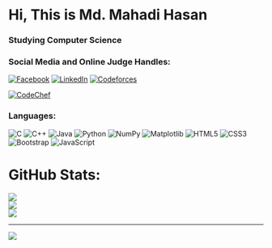 # Hi, This is Md. Mahadi Hasan
### Studying Computer Science

### Social Media and Online Judge Handles:
[![Facebook](https://img.shields.io/badge/Facebook-%231877F2.svg?logo=Facebook&logoColor=white)](https://www.facebook.com/profile.php?id=100028272439695) 
[![LinkedIn](https://img.shields.io/badge/LinkedIn-%230077B5.svg?logo=linkedin&logoColor=white)](https://linkedin.com/in/md-mahadi-hasan-nstu)
[![Codeforces](https://badges.joonhyung.xyz/codeforces/L0_seR.svg)](https://codeforces.com/profile/L0_seR)

[![CodeChef](https://img.shields.io/badge/CodeChef-5B4638?style=for-the-badge&logo=CodeChef&logoColor=white) ](https://www.codechef.com/users/l0_ser)


### Languages:
![C](https://img.shields.io/badge/c-%2300599C.svg?style=for-the-badge&logo=c&logoColor=white) 
![C++](https://img.shields.io/badge/c++-%2300599C.svg?style=for-the-badge&logo=c%2B%2B&logoColor=white) 
![Java](https://img.shields.io/badge/java-%23ED8B00.svg?style=for-the-badge&logo=openjdk&logoColor=white)
![Python](https://img.shields.io/badge/python-3670A0?style=for-the-badge&logo=python&logoColor=ffdd54)
![NumPy](https://img.shields.io/badge/numpy-%23013243.svg?style=for-the-badge&logo=numpy&logoColor=white)
![Matplotlib](https://img.shields.io/badge/Matplotlib-%23ffffff.svg?style=for-the-badge&logo=Matplotlib&logoColor=black)
![HTML5](https://img.shields.io/badge/html5-%23E34F26.svg?style=for-the-badge&logo=html5&logoColor=white)
![CSS3](https://img.shields.io/badge/css3-%231572B6.svg?style=for-the-badge&logo=css3&logoColor=white)
![Bootstrap](https://img.shields.io/badge/bootstrap-%238511FA.svg?style=for-the-badge&logo=bootstrap&logoColor=white)
![JavaScript](https://img.shields.io/badge/javascript-%23323330.svg?style=for-the-badge&logo=javascript&logoColor=%23F7DF1E)

# GitHub Stats:
![](https://github-readme-stats.vercel.app/api?username=mahadi2001&theme=nightowl&hide_border=false&include_all_commits=false&count_private=false)<br/>
![](https://github-readme-streak-stats.herokuapp.com/?user=mahadi2001&theme=nightowl&hide_border=false)<br/>
![](https://github-readme-stats.vercel.app/api/top-langs/?username=mahadi2001&theme=nightowl&hide_border=false&include_all_commits=false&count_private=false&layout=compact)

---
[![](https://visitcount.itsvg.in/api?id=mahadi2001&icon=5&color=0)](https://visitcount.itsvg.in)

<!-- Proudly created with GPRM ( https://gprm.itsvg.in ) -->
